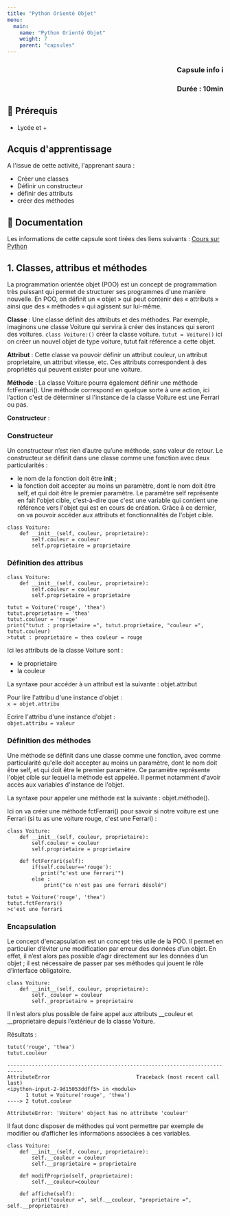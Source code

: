 ```yaml
---
title: "Python Orienté Objet"
menu:
  main:
    name: "Python Orienté Objet"
    weight: 7
    parent: "capsules"
---
```


### **<p style="text-align: right;">Capsule info ℹ️</p>**
### <p style="text-align: right;">Durée : 10min</p>

## 🎒 Prérequis

- Lycée et +

## Acquis d'apprentissage
A l'issue de cette activité, l'apprenant saura : 
- Créer une classes 
- Définir un constructeur
- définir des attributs
- créer des méthodes  

## 📗 Documentation

Les informations de cette capsule sont tirées des liens suivants :
[Cours sur Python](https://courspython.com/bases-python.html)


## 1. Classes, attribus et méthodes 

La programmation orientée objet (POO) est un concept de programmation très puissant qui permet de structurer ses programmes d'une manière nouvelle. En POO, on définit un « objet » qui peut contenir des « attributs » ainsi que des « méthodes » qui agissent sur lui-même.

**Classe** : Une classe définit des attributs et des méthodes. Par exemple, imaginons une classe Voiture qui servira à créer des instances qui seront des voitures. 
`class Voiture:()` créer la classe voiture. 
`tutut = Voiture()` ici on créer un nouvel objet de type voiture, tutut fait référence a cette objet. 

**Attribut** : Cette classe va pouvoir définir un attribut couleur, un attribut proprietaire, un attribut vitesse, etc. Ces attributs correspondent à des propriétés qui peuvent exister pour une voiture. 

**Méthode** : La classe Voiture pourra également définir une méthode fctFerrari(). Une méthode correspond en quelque sorte à une action, ici l’action c'est de déterminer si l'instance de la classe Voiture est une Ferrari ou pas. 

**Constructeur** :  

### Constructeur 

Un constructeur n’est rien d’autre qu’une méthode, sans valeur de retour. Le constructeur se définit dans une classe comme une fonction avec deux particularités :
* le nom de la fonction doit être __init__ ;
* la fonction doit accepter au moins un paramètre, dont le nom doit être self, et qui doit être le premier paramètre.
Le paramètre self représente en fait l'objet cible, c'est-à-dire que c'est une variable qui contient une référence vers l'objet qui est en cours de création. Grâce à ce dernier, on va pouvoir accéder aux attributs et fonctionnalités de l'objet cible.

```
class Voiture:
    def __init__(self, couleur, proprietaire):
        self.couleur = couleur
        self.proprietaire = proprietaire
```

### Définition des attribus 

```
class Voiture:
    def __init__(self, couleur, proprietaire):
        self.couleur = couleur
        self.proprietaire = proprietaire

tutut = Voiture('rouge', 'thea')
tutut.proprietaire = 'thea'
tutut.couleur = 'rouge'
print("tutut : proprietaire =", tutut.proprietaire, "couleur =", tutut.couleur)
>tutut : proprietaire = thea couleur = rouge
```
Ici les attributs de la classe Voiture sont : 
- le proprietaire  
- la couleur    

La syntaxe pour accéder à un attribut est la suivante : objet.attribut

Pour lire l'attribu d'une instance d'objet :   
`x = objet.attribu`  

Ecrire l'attribu d'une instance d'objet :   
`objet.attribu = valeur`   


### Définition des méthodes 

Une méthode se définit dans une classe comme une fonction, avec comme particularité qu'elle doit accepter au moins un paramètre, dont le nom doit être self, et qui doit être le premier paramètre. Ce paramètre représente l'objet cible sur lequel la méthode est appelée. Il permet notamment d'avoir accès aux variables d'instance de l'objet.

La syntaxe pour appeler une méthode est la suivante : objet.méthode(). 

Ici on va créer une méthode fctFerrari() pour savoir si notre voiture est une Ferrari (si tu as une voiture rouge, c'est une Ferrari) :  
```
class Voiture:
    def __init__(self, couleur, proprietaire):
        self.couleur = couleur
        self.proprietaire = proprietaire
        
    def fctFerrari(self): 
        if(self.couleur=='rouge'):
           print("c'est une ferrari'")
        else : 
            print("ce n'est pas une ferrari désolé")

tutut = Voiture('rouge', 'thea')
tutut.fctFerrari()
>c'est une ferrari
```
### Encapsulation 

Le concept d'encapsulation est un concept très utile de la POO. Il permet en particulier d’éviter une modification par erreur des données d’un objet. En effet, il n’est alors pas possible d’agir directement sur les données d’un objet ; il est nécessaire de passer par ses méthodes qui jouent le rôle d’interface obligatoire.
```
class Voiture:
    def __init__(self, couleur, proprietaire):
        self._couleur = couleur
        self._proprietaire = proprietaire
```
Il n’est alors plus possible de faire appel aux attributs __couleur et __proprietaire depuis l’extérieur de la classe Voiture.

Résultats : 
```
tutut('rouge', 'thea')
tutut.couleur

---------------------------------------------------------------------------
AttributeError                            Traceback (most recent call last)
<ipython-input-2-9d15053ddff5> in <module>
      1 tutut = Voiture('rouge', 'thea')
----> 2 tutut.couleur

AttributeError: 'Voiture' object has no attribute 'couleur'
```

Il faut donc disposer de méthodes qui vont permettre par exemple de modifier ou d’afficher les informations associées à ces variables. 
```
class Voiture:
    def __init__(self, couleur, proprietaire):
        self.__couleur = couleur
        self.__proprietaire = proprietaire
    
    def modifProprio(self, proprietaire):
        self.__couleur=couleur
    
    def affiche(self):
        print("couleur =", self.__couleur, "proprietaire =", self.__proprietaire)
    
```